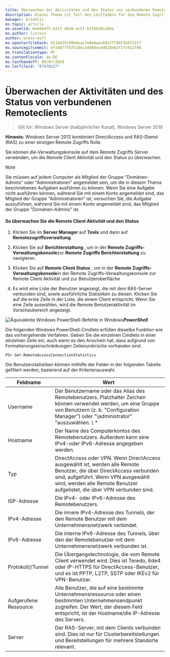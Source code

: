 ```yaml
---
title: Überwachen der Aktivitäten und des Status von verbundenen Remoteclients
description: Dieses Thema ist Teil des Leitfadens für die Remote Zugriffs Überwachung und-Kontoführung in Windows Server 2016.
manager: brianlic
ms.topic: article
ms.assetid: beb94475-b21f-46a9-ac51-bf2bb28ca94e
ms.author: lizross
author: eross-msft
ms.openlocfilehash: 831b429c69bdeac7a9e0aec69a7f79bf385f321f
ms.sourcegitcommit: dfa48f77b751dbc34409aced628eb2f17c912f08
ms.translationtype: MT
ms.contentlocale: de-DE
ms.lasthandoff: 08/07/2020
ms.locfileid: "87970227"
---
```

# <a name="monitor-connected-remote-clients-for-activity-and-status"></a>Überwachen der Aktivitäten und des Status von verbundenen Remoteclients

>Gilt für: Windows Server (halbjährlicher Kanal), Windows Server 2016

**Hinweis:** Windows Server 2012 kombiniert DirectAccess und RAS-Dienst (RAS) zu einer einzigen Remote Zugriffs Rolle.

Sie können die-Verwaltungskonsole auf dem Remote Zugriffs Server verwenden, um die Remote Client Aktivität und den Status zu überwachen.

> [!NOTE]
> Sie müssen auf jedem Computer als Mitglied der Gruppe "Domänen-Admins" oder "Administratoren" angemeldet sein, um die in diesem Thema beschriebenen Aufgaben ausführen zu können. Wenn Sie eine Aufgabe nicht ausführen können, während Sie mit einem Konto angemeldet sind, das Mitglied der Gruppe "Administratoren" ist, versuchen Sie, die Aufgabe auszuführen, während Sie mit einem Konto angemeldet sind, das Mitglied der Gruppe "Domänen-Admins" ist.

#### <a name="to-monitor-remote-client-activity-and-status"></a>So überwachen Sie die Remote Client Aktivität und den Status

1.  Klicken Sie im **Server Manager** auf **Tools** und dann auf **Remotezugriffsverwaltung**.

2.  Klicken Sie auf **Berichterstattung** , um in der **Remote Zugriffs-Verwaltungskonsole**zur **Remote Zugriffs Berichterstattung** zu navigieren.

3.  Klicken Sie auf **Remote Client Status** , um in der **Remote Zugriffs-Verwaltungskonsole**in der Remote Zugriffs-Verwaltungskonsole zur Remote Client Aktivität und zur Benutzeroberfläche

4.  Es wird eine Liste der Benutzer angezeigt, die mit dem RAS-Server verbunden sind, sowie ausführliche Statistiken zu diesen. Klicken Sie auf die erste Zeile in der Liste, die einem Client entspricht. Wenn Sie eine Zeile auswählen, wird die Remote Benutzeraktivität im Vorschaubereich angezeigt.

![Äquivalente Windows PowerShell-Befehle in Windows](../../../media/Monitor-connected-remote-clients-for-activity-and-status/PowerShellLogoSmall.gif)***<em>PowerShell</em>***

Die folgenden Windows PowerShell-Cmdlets erfüllen dieselbe Funktion wie das vorhergehende Verfahren. Geben Sie die einzelnen Cmdlets in einer einzelnen Zeile ein, auch wenn es den Anschein hat, dass aufgrund von Formatierungseinschränkungen Zeilenumbrüche vorhanden sind.

```
PS> Get-RemoteAccessConnectionStatistics
```

Die Benutzerstatistiken können mithilfe der Felder in der folgenden Tabelle gefiltert werden, basierend auf der Kriterienauswahl.

|Feldname|Wert|
|-------|-----|
|Username|Der Benutzername oder das Alias des Remotebenutzers. Platzhalter Zeichen können verwendet werden, um eine Gruppe von Benutzern (z. b. "Configuration Manager") oder "\administrator" "auszuwählen. \\ \*|
|Hostname|Der Name des Computerkontos des Remotebenutzers. Außerdem kann eine IPv4-oder IPv6-Adresse angegeben werden.|
|Typ|DirectAccess oder VPN. Wenn DirectAccess ausgewählt ist, werden alle Remote Benutzer, die über DirectAccess verbunden sind, aufgeführt. Wenn VPN ausgewählt wird, werden alle Remote Benutzer aufgelistet, die über VPN verbunden sind.|
|ISP-Adresse|Die IPv4- oder IPv6-Adresse des Remotebenutzers.|
|IPv4-Adresse|Die innere IPv4-Adresse des Tunnels, der den Remote Benutzer mit dem Unternehmensnetzwerk verbindet.|
|IPv6-Adresse|Die interne IPv6-Adresse des Tunnels, über den der Remotebenutzer mit dem Unternehmensnetzwerk verbunden ist.|
|Protokoll//Tunnel|Die Übergangstechnologie, die vom Remote Client verwendet wird. Dies ist Teredo, 6de4 oder IP-HTTPS für DirectAccess-Benutzer, und es ist PPTP, L2TP, SSTP oder IKEv2 für VPN-Benutzer.|
|Aufgerufene Ressource|Alle Benutzer, die auf eine bestimmte Unternehmensressource oder einen bestimmten Unternehmensendpunkt zugreifen. Der Wert, der diesem Feld entspricht, ist der Hostname/die IP-Adresse des Servers.|
|Server|Der RAS-Server, mit dem Clients verbunden sind. Dies ist nur für Clusterbereitstellungen und Bereitstellungen für mehrere Standorte relevant.|





